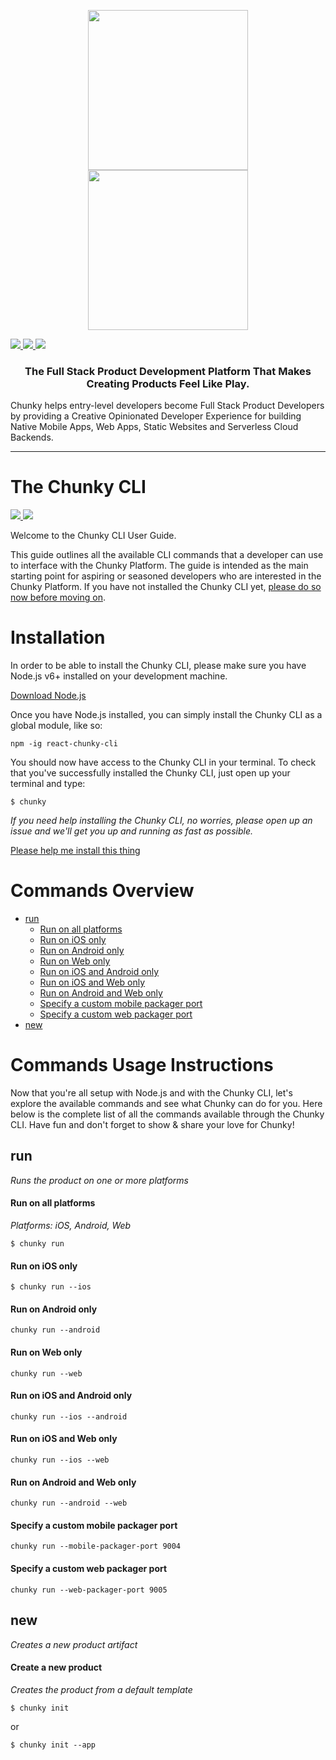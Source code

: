 <p align="center">
  <a href="https://github.com/react-chunky/react-chunky">
    <img height="256" src="https://raw.githubusercontent.com/react-chunky/react-chunky/master/assets/c-logo.gif">
    <br/>
    <img width="256" src="https://raw.githubusercontent.com/react-chunky/react-chunky/master/assets/c-logo-h.png">
  </a>

<p align="center">

<a href="https://github.com/react-chunky/react-chunky-cli"> <img src="https://img.shields.io/badge/Chunky%20CLI-react--chunky--cli-brightgreen.svg"> </a>
<a href="https://github.com/react-chunky/react-chunky-cli"> <img src="https://img.shields.io/badge/Chunky%20CLI-react--chunky--cli-brightgreen.svg"> </a>
<a href="https://github.com/react-chunky/react-chunky-cli"> <img src="https://img.shields.io/badge/Chunky%20CLI-react--chunky--cli-brightgreen.svg"> </a>
</p>
  <h3 align="center"> The Full Stack Product Development Platform That Makes Creating Products Feel Like Play.  </h3>
Chunky helps entry-level developers become Full Stack Product Developers by providing a Creative Opinionated Developer Experience for building Native Mobile Apps, Web Apps, Static Websites and Serverless Cloud Backends. 

<hr/>
  
</p>

# The Chunky CLI 
    
<a href="https://github.com/react-chunky/react-chunky-cli"> <img src="https://img.shields.io/badge/Chunky%20CLI-react--chunky--cli-brightgreen.svg"> </a>
<a href="https://www.npmjs.com/package/react-chunky-cli"> <img src="https://img.shields.io/npm/v/react-chunky-cli.svg"> </a>

Welcome to the Chunky CLI User Guide.

This guide outlines all the available CLI commands that a developer can use to interface with the Chunky Platform. The guide is intended as the main starting point for aspiring or seasoned developers who are interested in the Chunky Platform. If you have not installed the Chunky CLI yet, [please do so now before moving on](#installation).

# Installation

In order to be able to install the Chunky CLI, please make sure you have Node.js v6+ installed on your development machine.

[Download Node.js](https://nodejs.org/en/)

Once you have Node.js installed, you can simply install the Chunky CLI as a global module, like so:

```
npm -ig react-chunky-cli
```

You should now have access to the Chunky CLI in your terminal. To check that you've successfully installed the Chunky CLI, just open up your terminal and type:

```
$ chunky
```

*If you need help installing the Chunky CLI, no worries, please open up an issue and we'll get you up and running as fast as possible.*

[Please help me install this thing](https://github.com/react-chunky/react-chunky-cli/issues/new?title=Please%20help%20me%20install%20this%20thing)

# Commands Overview

* [run](#run)
  * [Run on all platforms](#run-on-all-platforms)
  * [Run on iOS only](#run-on-ios-only)
  * [Run on Android only](#run-on-android-only)
  * [Run on Web only](#run-on-web-only)
  * [Run on iOS and Android only](#run-on-ios-and-android-only)
  * [Run on iOS and Web only](#run-on-ios-and-web-only)
  * [Run on Android and Web only](#run-on-android-and-web-only)
  * [Specify a custom mobile packager port](#specify-a-custom-mobile-packager-port)
  * [Specify a custom web packager port](#specify-a-custom-web-packager-port)
* [new](#new)

# Commands Usage Instructions

Now that you're all setup with Node.js and with the Chunky CLI, let's explore the available commands and see what Chunky can do for you. Here below is the complete list of all the commands available through the Chunky CLI. Have fun and don't forget to show & share your love for Chunky!

## run

*Runs the product on one or more platforms*

#### Run on all platforms

*Platforms: iOS, Android, Web*

```
$ chunky run 
```

#### Run on iOS only

```
$ chunky run --ios
```

#### Run on Android only

```
chunky run --android
```

#### Run on Web only

```
chunky run --web
```

#### Run on iOS and Android only

```
chunky run --ios --android
```

#### Run on iOS and Web only

```
chunky run --ios --web
```

#### Run on Android and Web only

```
chunky run --android --web
```
 
#### Specify a custom mobile packager port

```
chunky run --mobile-packager-port 9004
```

#### Specify a custom web packager port

```
chunky run --web-packager-port 9005
```

## new

*Creates a new product artifact*

#### Create a new product

*Creates the product from a default template*

```
$ chunky init 
```

or 

```
$ chunky init --app 
```